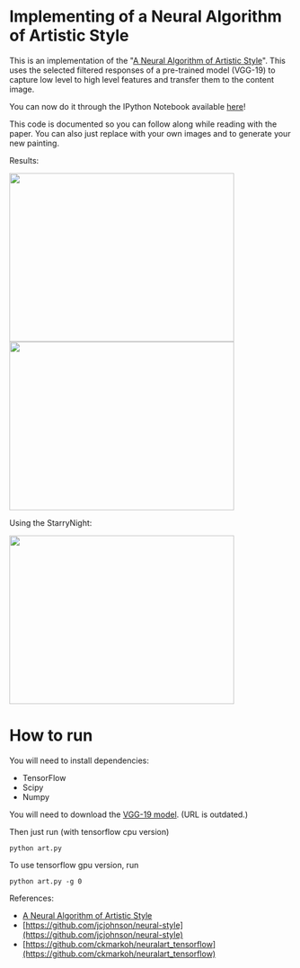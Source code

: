 # Implementing of a Neural Algorithm of Artistic Style #

This is an implementation of the "[A Neural Algorithm of Artistic Style](http://arxiv.org/abs/1508.06576)". This uses the selected filtered responses of a pre-trained model (VGG-19) to capture low level to high level features and transfer them to the content image.

You can now do it through the IPython Notebook available [here](./TensorFlow%20Implementation%20of%20A%20Neural%20Algorithm%20of%20Artistic%20Style.ipynb)!

This code is documented so you can follow along while reading with the paper. You can also just replace with your own images and to generate your new painting.

Results:

<img src="images/Macau.jpg" width="400px" height="300px" />
<img src="images/output-macau/4900 - final.png" width="400px" height="300px" />

Using the StarryNight:

<img src="images/StarryNight.jpg" width="400px" height="300px" />

# How to run

You will need to install dependencies:

- TensorFlow
- Scipy
- Numpy

You will need to download the [VGG-19 model](http://www.vlfeat.org/matconvnet/models/imagenet-vgg-verydeep-19.mat). (URL is outdated.)

Then just run (with tensorflow cpu version)
    
    python art.py
    
To use tensorflow gpu version, run 

    python art.py -g 0

References:
- [A Neural Algorithm of Artistic Style](http://arxiv.org/abs/1508.06576)
- [https://github.com/jcjohnson/neural-style](https://github.com/jcjohnson/neural-style)
- [https://github.com/ckmarkoh/neuralart_tensorflow](https://github.com/ckmarkoh/neuralart_tensorflow)
